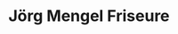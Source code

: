 ---
title: "Jörg Mengel Friseure"
url: /weilheim-in-oberbayern/joerg-mengel-friseure/
shop: Friseur
---